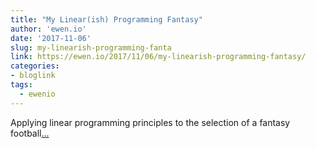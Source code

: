 ```yaml
---
title: "My Linear(ish) Programming Fantasy"
author: 'ewen.io'
date: '2017-11-06'
slug: my-linearish-programming-fanta
link: https://ewen.io/2017/11/06/my-linearish-programming-fantasy/
categories:
- bloglink
tags:
  - ewenio
---
```


Applying linear programming principles to the selection of a fantasy football[... <i class="fas fa-external-link-alt"></i>](https://ewen.io/2017/11/06/my-linearish-programming-fantasy/)

